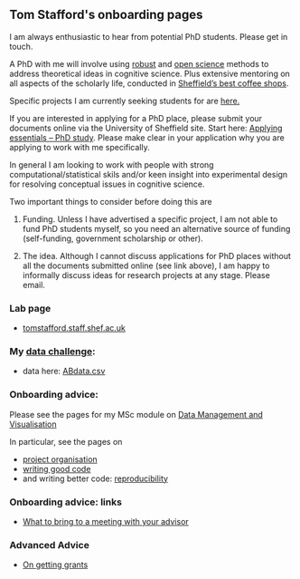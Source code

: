 ## Tom Stafford's onboarding pages

I am always enthusiastic to hear from potential PhD students. Please get in touch.

A PhD with me will involve using [robust](https://www.nature.com/articles/s41562-016-0021) and [open science](https://en.wikipedia.org/wiki/Open_science) methods to address theoretical ideas in cognitive science. Plus  extensive mentoring on all aspects of the scholarly life, conducted in [Sheffield’s best coffee shops](http://www.ourfaveplaces.co.uk/guides/top-3s/top-3-coffee).

Specific projects I am currently seeking students for are [here.](https://docs.google.com/document/d/1v9akVLjoYlR01V7SvGjYxUsDP2zCCbdvSXYB1NqoqcQ/edit?usp=sharing)

If you are interested in applying for a PhD place, please submit your documents online via the University of Sheffield site. Start here: [Applying essentials – PhD study](https://www.sheffield.ac.uk/postgraduate/phd/apply). Please make clear in your application why you are applying to work with me specifically.

In general I am looking to work with people with strong computational/statistical skils and/or keen insight into experimental design for resolving conceptual issues in cognitive science.

Two important things to consider before doing this are

1. Funding. Unless I have advertised a specific project, I am not able to fund PhD students myself, so you need an alternative source of funding (self-funding, government scholarship or other).

2. The idea. Although I cannot discuss applications for PhD places without all the documents submitted online (see link above), I am happy to informally discuss ideas for research projects at any stage. Please email.



### Lab page

* [tomstafford.staff.shef.ac.uk](http://www.tomstafford.staff.shef.ac.uk/)


### My [data challenge](data_challenge.md):

* data here: [ABdata.csv](ABdata.csv)


### Onboarding advice: 

Please see the pages for my MSc module on [Data Management and Visualisation](https://tomstafford.github.io/psy6422/)

In particular, see the pages on

* [project organisation](https://tomstafford.github.io/psy6422/project-organisation.html)
* [writing good code](https://tomstafford.github.io/psy6422/coding-principles.html#fundamental-principles-of-good-code)
* and writing better code: [reproducibility](https://tomstafford.github.io/psy6422/advanced-topics.html#reproducibility)

### Onboarding advice: links

* [What to bring to a meeting with your advisor](
http://www.avasthilab.org/2017/03/14/what-to-bring-to-a-meeting-with-your-advisor/)


### Advanced Advice

* [On getting grants](grants.md)
